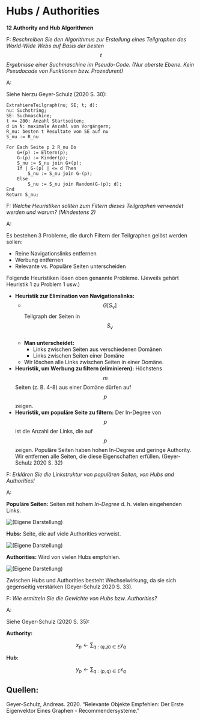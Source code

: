 # Hubs / Authorities

**12 Authority and Hub Algorithmen**

F: _Beschreiben Sie den Algorithmus zur Erstellung eines Teilgraphen des World-Wide Webs auf Basis der besten_ $$t$$ _Ergebnisse einer Suchmaschine im Pseudo-Code. \(Nur oberste Ebene. Kein Pseudocode von Funktionen bzw. Prozeduren!\)_

A:

Siehe hierzu Geyer-Schulz \(2020 S. 30\):

```text
ExtrahiereTeilgraph(nu; SE; t; d):
nu: Suchstring; 
SE: Suchmaschine; 
t <= 200: Anzahl Startseiten;
d in N: maximale Anzahl von Vorgängern; 
R_nu: besten t Resultate von SE auf nu
S_nu := R_nu

For Each Seite p 2 R_nu Do
    G+(p) := Eltern(p);
    G-(p) := Kinder(p);
    S_nu := S_nu join G+(p);
    If | G-(p) | <= d Then
        S_nu := S_nu join G-(p);
    Else
        S_nu := S_nu join Random(G-(p); d);
End
Return S_nu;
```

F: _Welche Heuristiken sollten zum Filtern dieses Teilgraphen verwendet werden und warum? \(Mindestens 2\)_

A:

Es bestehen 3 Probleme, die durch Filtern der Teilgraphen gelöst werden sollen:

* Reine Navigationslinks entfernen
* Werbung entfernen
* Relevante vs. Populäre Seiten unterscheiden

Folgende Heuristiken lösen oben genannte Probleme. \(Jeweils gehört Heuristik 1 zu Problem 1 usw.\)

* **Heuristik zur Elimination von Navigationslinks:**
  * $$G\left[S_{\nu}\right]$$ Teilgraph der Seiten in $$S_{\nu}$$.
  * **Man unterscheidet:**
    * Links zwischen Seiten aus verschiedenen Domänen
    * Links zwischen Seiten einer Domäne
  * Wir löschen alle Links zwischen Seiten in einer Domäne.
* **Heuristik, um Werbung zu filtern \(eliminieren\):** Höchstens $$m$$ Seiten \(z. B. 4-8\) aus einer Domäne dürfen auf $$p$$ zeigen.
* **Heuristik, um populäre Seite zu filtern:** Der In-Degree von $$p$$ ist die Anzahl der Links, die auf $$p$$ zeigen. Populäre Seiten haben hohen In-Degree und geringe Authority. Wir entfernen alle Seiten, die diese Eigenschaften erfüllen. \(Geyer-Schulz 2020 S. 32\)

F: _Erklären Sie die Linkstruktur von populären Seiten, von Hubs and Authorities!_

A:

**Populäre Seiten:** Seiten mit hohem _In-Degree_ d. h. vielen eingehenden Links.

![\(Eigene Darstellung\)](../../.gitbook/assets/authority%20%281%29.svg)

**Hubs:** Seite, die auf viele Authorities verweist.

![\(Eigene Darstellung\)](../../.gitbook/assets/hub.svg)

**Authorities:** Wird von vielen Hubs empfohlen.

![\(Eigene Darstellung\)](../../.gitbook/assets/authority%20%282%29.svg)

Zwischen Hubs und Authorities besteht Wechselwirkung, da sie sich gegenseitig verstärken \(Geyer-Schulz 2020 S. 33\).

F: _Wie ermitteln Sie die Gewichte von Hubs bzw. Authorities?_

A:

Siehe Geyer-Schulz \(2020 S. 35\):

**Authority:**

$$
x_{p} \leftarrow \sum_{q:(q, p) \in E} y_{q}
$$

**Hub:**

$$
y_{p} \leftarrow \sum_{q:(p, q) \in E} x_{q}
$$

## Quellen:

Geyer-Schulz, Andreas. 2020. “Relevante Objekte Empfehlen: Der Erste Eigenvektor Eines Graphen - Recommendersysteme.”

